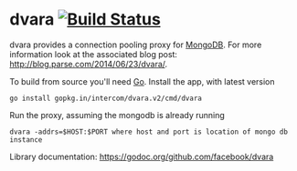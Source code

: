 dvara [![Build Status](https://secure.travis-ci.org/intercom/dvara.png)](http://travis-ci.org/intercom/dvara)
=====

dvara provides a connection pooling proxy for
[MongoDB](http://www.mongodb.org/). For more information look at the associated
blog post: http://blog.parse.com/2014/06/23/dvara/.

To build from source you'll need [Go](http://golang.org/).
Install the app, with latest version

    go install gopkg.in/intercom/dvara.v2/cmd/dvara

Run the proxy, assuming the mongodb is already running

    dvara -addrs=$HOST:$PORT where host and port is location of mongo db instance

Library documentation: https://godoc.org/github.com/facebook/dvara
